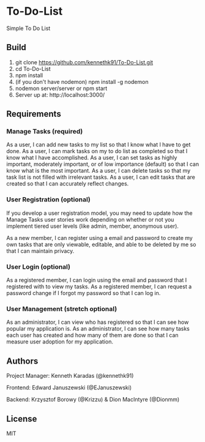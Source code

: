 # To-Do-List
Simple To Do List

## Build
1. git clone https://github.com/kennethk91/To-Do-List.git
2. cd To-Do-List
3. npm install
4. (if you don't have nodemon) npm install -g nodemon
5. nodemon server/server or npm start
6. Server up at: http://localhost:3000/

## Requirements

### Manage Tasks (required)

As a user, I can add new tasks to my list so that I know what I have to get done.
As a user, I can mark tasks on my to do list as completed so that I know what I have accomplished.
As a user, I can set tasks as highly important, moderately important, or of low importance (default) so that I can know what is the most important.
As a user, I can delete tasks so that my task list is not filled with irrelevant tasks.
As a user, I can edit tasks that are created so that I can accurately reflect changes.

### User Registration (optional)

If you develop a user registration model, you may need to update how the Manage Tasks user stories work depending on whether or not you implement tiered user levels (like admin, member, anonymous user).

As a new member, I can register using a email and password to create my own tasks that are only viewable, editable, and able to be deleted by me so that I can maintain privacy.

### User Login (optional)

As a registered member, I can login using the email and password that I registered with to view my tasks.
As a registered member, I can request a password change if I forgot my password so that I can log in.

### User Management (stretch optional)

As an administrator, I can view who has registered so that I can see how popular my application is.
As an administrator, I can see how many tasks each user has created and how many of them are done so that I can measure user adoption for my application.


## Authors
Project Manager: Kenneth Karadas (@kennethk91)

Frontend: Edward Januszewski (@EJanuszewski)

Backend: Krzysztof Borowy (@Krizzu) & Dion MacIntyre (@Dionmm)

## License
MIT
